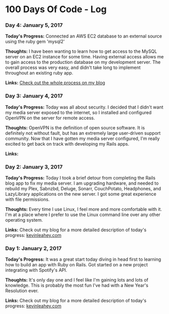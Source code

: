 # 100 Days Of Code - Log

<!-- Comment this out

### Day 0: February 30, 2016 (Example 1)
##### (delete me or comment me out)

**Today's Progress**: Fixed CSS, worked on canvas functionality for the app.

**Thoughts:** I really struggled with CSS, but, overall, I feel like I am slowly getting better at it. Canvas is still new for me, but I managed to figure out some basic functionality.

**Link to work:** [Calculator App](http://www.example.com)

### Day 0: February 30, 2016 (Example 2)
##### (delete me or comment me out)

**Today's Progress**: Fixed CSS, worked on canvas functionality for the app.

**Thoughts**: I really struggled with CSS, but, overall, I feel like I am slowly getting better at it. Canvas is still new for me, but I managed to figure out some basic functionality.

**Link(s) to work**: [Calculator App](http://www.example.com)


### Day 1: June 27, Monday

**Today's Progress**: I've gone through many exercises on FreeCodeCamp.

**Thoughts** I've recently started coding, and it's a great feeling when I finally solve an algorithm challenge after a lot of attempts and hours spent.

**Link(s) to work**
1. [Find the Longest Word in a String](https://www.freecodecamp.com/challenges/find-the-longest-word-in-a-string)
2. [Title Case a Sentence](https://www.freecodecamp.com/challenges/title-case-a-sentence)

-->
### Day 4:  January 5, 2017

**Today's Progress:**  Connected an AWS EC2 database to an external source using the ruby gem 'mysql2'

**Thoughts:** I have been wanting to learn how to get access to the MySQL server on an EC2 instance for some time.  Having external access allows me to gain access to the production database on my development server.  The overall process was very easy, and didn't take long to implement throughout an existing ruby app.

**Links:** [Check out the whole process on my blog](http://wp.me/p7UCLQ-1Z)

### Day 3:  January 4, 2017

**Today's Progress:** Today was all about security.  I decided that I didn't want my media server exposed to the internet, so I installed and configured OpenVPN on the server for remote access.

**Thoughts:** OpenVPN is the definition of open source software.  It is definitely not without fault, but has an extremely large user-driven support community.  Now that I have gotten my media server configured, I'm really excited to get back on track with developing my Rails apps.

**Links:**

### Day 2:  January 3, 2017

**Today's Progress:** Today I took a brief detour from completing the Rails blog app to fix my media server.  I am upgrading hardware, and needed to rebuild my Plex, Sabnzbd, Deluge, Sonarr, CouchPotato, Headphones, and LazyLibrary applications on the new server. I got some great experience with file permissions.

**Thoughts:** Every time I use Linux, I feel more and more comfortable with it. I'm at a place where I prefer to use the Linux command line over any other operating system.

**Links:** Check out my blog for a more detailed description of today's progress:  [kevinleahey.com](http://www.kevinleahey.com/100daysofcode-getting-started/)

### Day 1:  January 2, 2017

**Today's Progress:** It was a great start today diving in head first to learning how to build an app with Ruby on Rails.  Got started on a new project integrating with Spotify's API.

**Thoughts:** It's only day one and I feel like I'm gaining lots and lots of knowledge.  This is probably the most fun I've had with a New Year's Resolution ever.

**Links:** Check out my blog for a more detailed description of today's progress:  [kevinleahey.com](http://www.kevinleahey.com/100daysofcode-getting-started/)
